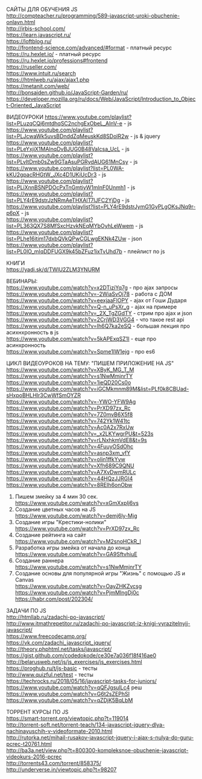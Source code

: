 САЙТЫ ДЛЯ ОБУЧЕНИЯ JS</br>
http://compteacher.ru/programming/589-javascript-uroki-obuchenie-onlayn.html</br>
http://irbis-school.com/</br>
https://learn.javascript.ru/</br>
https://loftblog.ru/</br>
http://frontend-science.com/advanced/#format - платный ресурс</br>
https://ru.hexlet.io/ - платный ресурс</br>
https://ru.hexlet.io/professions#frontend</br>
https://ruseller.com/</br>
https://www.intuit.ru/search</br>
https://htmlweb.ru/ajax/ajax1.php</br>
https://metanit.com/web/</br>
http://bonsaiden.github.io/JavaScript-Garden/ru/</br>
https://developer.mozilla.org/ru/docs/Web/JavaScript/Introduction_to_Object-Oriented_JavaScript</br>

ВИДЕОУРОКИ
https://www.youtube.com/playlist?list=PLuzqCQj6mtdhqSC2nchgExObeL_AInV-e - js</br>
https://www.youtube.com/playlist?list=PLJcwaWk5uvsBDnddZqMeuskKd8SDolR2w - js & jquery</br>
https://www.youtube.com/playlist?list=PLeYxjiX1MAInqDvBJUG0B48VaIcsa_UcL - js</br>
https://www.youtube.com/playlist?list=PLvItDmb0sZw9GTaAsuPGRydAUG61MnCsy - js</br>
https://www.youtube.com/playlist?list=PL0WA-kKU2gpacRHGtW_JXc4D1UKiUcDr3 - js</br>
https://www.youtube.com/playlist?list=PLiXnnBSNPDOcPxTnGmtiyW1mlnF0Unmh1 - js</br>
https://www.youtube.com/playlist?list=PLY4rE9dstrJzNRmAeTHXAlT7lJFC2YjDg - js</br>
https://www.youtube.com/playlist?list=PLY4rE9dstrJymG1GyPLgOKsJNq9r-p6pX - js</br>
https://www.youtube.com/playlist?list=PL363QX7S8MfSxcHzvkNEqMYbOyhLeWwem - js</br>
https://www.youtube.com/playlist?list=PLhe16itim17dxbQVkQPwCGLwgEKNk4ZUw - json</br>
https://www.youtube.com/playlist?list=PL0lO_mIqDDFUGX9k45bZFuz1ixTvUhd7b - плейлист по js</br>


КНИГИ</br>
https://yadi.sk/d/TWlU2ZLM3YNURM</br>


ВЕБИНАРЫ:</br>
https://www.youtube.com/watch?v=x2DTiziYq7g - про ajax запросы</br>
https://www.youtube.com/watch?v=-2WiaSvOj78 - работа с ДОМ</br>
https://www.youtube.com/watch?v=eexjaaFlOPY - ajax от Гоши Дударя</br>
https://www.youtube.com/watch?v=Q-n_uPsXr_g - ajax на примере</br>
https://www.youtube.com/watch?v=_2X_TgZGdTY - стрим про ajax и json</br>
https://www.youtube.com/watch?v=2CrjWD3VGG4 - что такое rest api</br>
https://www.youtube.com/watch?v=Ih6Q7ka2eSQ - большая лекция про асихнхронность в js</br>
https://www.youtube.com/watch?v=5kAPExqSZ1I - еще про асинхронность</br>
https://www.youtube.com/watch?v=Spme1IW1ejg - про es6</br>


ЦИКЛ ВИДЕОУРОКОВ НА ТЕМУ: "ПИШЕМ ПРИЛОЖЕНИЕ НА JS"</br>
https://www.youtube.com/watch?v=XByK_MG_T_M</br>
https://www.youtube.com/watch?v=s1NwMmjnrTY</br>
https://www.youtube.com/watch?v=1ieQD20Cs0o</br>
https://www.youtube.com/watch?v=iGCMkmnm89M&list=PLf0k8CBUad-sHxpoBHLHIr3CwWfSmOYZR</br>
https://www.youtube.com/watch?v=-YWO-YFW9Ag</br>
https://www.youtube.com/watch?v=PrXD97zx_Rc</br>
https://www.youtube.com/watch?v=7Z0mvB6X5f8</br>
https://www.youtube.com/watch?v=742Yk1W41tc</br>
https://www.youtube.com/watch?v=Ac0A2x7RxUw</br>
https://www.youtube.com/watch?v=_x2LKYwgrPU&t=523s</br>
https://www.youtube.com/watch?v=rLNxhkmVdE8&t=9s</br>
https://www.youtube.com/watch?v=4FuuyOSdOhc</br>
https://www.youtube.com/watch?v=asnp3xm_vfY</br>
https://www.youtube.com/watch?v=oIin1ffkYvw</br>
https://www.youtube.com/watch?v=Xfh689C9QNU</br>
https://www.youtube.com/watch?v=A7XvDwmRULc</br>
https://www.youtube.com/watch?v=44HQzJJRGI4</br>
https://www.youtube.com/watch?v=8REIh6onObw</br>
1. Пишем змейку за 4 мин 30 сек. </br>
https://www.youtube.com/watch?v=xGmXxpIj6vs</br>
2. Создание цветных часов на JS</br>
https://www.youtube.com/watch?v=demj6ly-Mjg</br>
3. Создание игры "Крестики-нолики" </br>
https://www.youtube.com/watch?v=PrXD97zx_Rc</br>
4. Создание рейтинга на сайт </br>
https://www.youtube.com/watch?v=M2snoHCkR_I</br>
5. Разработка игры змейка от начала до конца </br>
https://www.youtube.com/watch?v=GA9SftvhiuE</br>
6. Создание раннера</br>
https://www.youtube.com/watch?v=s1NwMmjnrTY</br>
7. Создание основы для популярной игры "Жизнь" с помощью JS и Canvas</br>
https://www.youtube.com/watch?v=OayZHKZvcsg</br>
https://www.youtube.com/watch?v=PjmMIngDj0c</br>
https://habr.com/post/202304/</br>


ЗАДАЧИ ПО JS</br>
http://htmllab.ru/zadachi-po-javascript/</br>
http://www.itmathrepetitor.ru/zadachi-po-javascript-iz-knigi-vyrazitelnyjj-javascript/</br>
https://www.freecodecamp.org/</br>
https://vk.com/zadachi_javascript_jquery/</br>
http://theory.phphtml.net/tasks/javascript/</br>
https://gist.github.com/codedokode/ce30e7a036f18f416ae0</br>
http://belarusweb.net/js/js_exercises/js_exercises.html</br>
https://proghub.ru/t/js-basic - тесты</br>
http://www.quizful.net/test - тесты</br>
https://techrocks.ru/2018/05/16/javascript-tasks-for-juniors/</br>
https://www.youtube.com/watch?v=qQFJgsulLc4 реш</br>
https://www.youtube.com/watch?v=G6t2sZEPhSI</br>
https://www.youtube.com/watch?v=qZDjK5BqLbM</br>


ТОРРЕНТ КУРСЫ ПО JS</br>
https://smart-torrent.org/viewtopic.php?t=119014</br>
http://torrent-soft.net/torrent-teach/134-javascript-jquery-dlya-nachinayuschih-v-videoformate-2010.html</br>
http://rutorka.net/mihail-rusakov-javascript-jquery-i-ajax-s-nulya-do-guru-pcrec-t20761.html</br>
http://ba3a.net/view.php?t=800300-kompleksnoe-obuchenie-javascript-videokurs-2016-pcrec</br>
http://torrents43.com/torrent/858375/</br>
http://underverse.in/viewtopic.php?t=98207</br>
